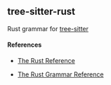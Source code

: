 ## tree-sitter-rust

Rust grammar for [tree-sitter](https://github.com/tree-sitter/tree-sitter)


#### References

* [The Rust Reference](https://doc.rust-lang.org/reference.html)

* [The Rust Grammar Reference](https://doc.rust-lang.org/grammar.html)
